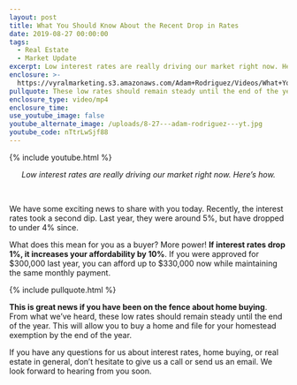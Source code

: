 ```yaml
---
layout: post
title: What You Should Know About the Recent Drop in Rates
date: 2019-08-27 00:00:00
tags:
  - Real Estate
  - Market Update
excerpt: Low interest rates are really driving our market right now. Here’s how.
enclosure: >-
  https://vyralmarketing.s3.amazonaws.com/Adam+Rodriguez/Videos/What+You+Should+Know+About+the+Recent+Drop+in+Rates.mp4
pullquote: These low rates should remain steady until the end of the year.
enclosure_type: video/mp4
enclosure_time:
use_youtube_image: false
youtube_alternate_image: /uploads/8-27---adam-rodriguez---yt.jpg
youtube_code: nTtrLwSjf88
---
```


{% include youtube.html %}

<center><em>Low interest rates are really driving our market right now. Here&rsquo;s how.</em></center>

&nbsp;

We have some exciting news to share with you today. Recently, the interest rates took a second dip. Last year, they were around 5%, but have dropped to under 4% since.

What does this mean for you as a buyer? More power\! **If interest rates drop 1%, it increases your affordability by 10%**. If you were approved for $300,000 last year, you can afford up to $330,000 now while maintaining the same monthly payment.

{% include pullquote.html %}

**This is great news if you have been on the fence about home buying**. From what we’ve heard, these low rates should remain steady until the end of the year. This will allow you to buy a home and file for your homestead exemption by the end of the year.

If you have any questions for us about interest rates, home buying, or real estate in general, don’t hesitate to give us a call or send us an email. We look forward to hearing from you soon.